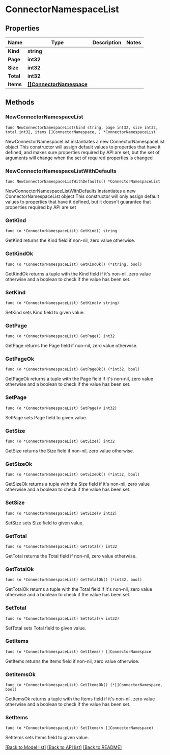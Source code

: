 # ConnectorNamespaceList

## Properties

Name | Type | Description | Notes
------------ | ------------- | ------------- | -------------
**Kind** | **string** |  | 
**Page** | **int32** |  | 
**Size** | **int32** |  | 
**Total** | **int32** |  | 
**Items** | [**[]ConnectorNamespace**](ConnectorNamespace.md) |  | 


## Methods

### NewConnectorNamespaceList

`func NewConnectorNamespaceList(kind string, page int32, size int32, total int32, items []ConnectorNamespace, ) *ConnectorNamespaceList`

NewConnectorNamespaceList instantiates a new ConnectorNamespaceList object
This constructor will assign default values to properties that have it defined,
and makes sure properties required by API are set, but the set of arguments
will change when the set of required properties is changed

### NewConnectorNamespaceListWithDefaults

`func NewConnectorNamespaceListWithDefaults() *ConnectorNamespaceList`

NewConnectorNamespaceListWithDefaults instantiates a new ConnectorNamespaceList object
This constructor will only assign default values to properties that have it defined,
but it doesn't guarantee that properties required by API are set


### GetKind

`func (o *ConnectorNamespaceList) GetKind() string`

GetKind returns the Kind field if non-nil, zero value otherwise.

### GetKindOk

`func (o *ConnectorNamespaceList) GetKindOk() (*string, bool)`

GetKindOk returns a tuple with the Kind field if it's non-nil, zero value otherwise
and a boolean to check if the value has been set.

### SetKind

`func (o *ConnectorNamespaceList) SetKind(v string)`

SetKind sets Kind field to given value.



### GetPage

`func (o *ConnectorNamespaceList) GetPage() int32`

GetPage returns the Page field if non-nil, zero value otherwise.

### GetPageOk

`func (o *ConnectorNamespaceList) GetPageOk() (*int32, bool)`

GetPageOk returns a tuple with the Page field if it's non-nil, zero value otherwise
and a boolean to check if the value has been set.

### SetPage

`func (o *ConnectorNamespaceList) SetPage(v int32)`

SetPage sets Page field to given value.



### GetSize

`func (o *ConnectorNamespaceList) GetSize() int32`

GetSize returns the Size field if non-nil, zero value otherwise.

### GetSizeOk

`func (o *ConnectorNamespaceList) GetSizeOk() (*int32, bool)`

GetSizeOk returns a tuple with the Size field if it's non-nil, zero value otherwise
and a boolean to check if the value has been set.

### SetSize

`func (o *ConnectorNamespaceList) SetSize(v int32)`

SetSize sets Size field to given value.



### GetTotal

`func (o *ConnectorNamespaceList) GetTotal() int32`

GetTotal returns the Total field if non-nil, zero value otherwise.

### GetTotalOk

`func (o *ConnectorNamespaceList) GetTotalOk() (*int32, bool)`

GetTotalOk returns a tuple with the Total field if it's non-nil, zero value otherwise
and a boolean to check if the value has been set.

### SetTotal

`func (o *ConnectorNamespaceList) SetTotal(v int32)`

SetTotal sets Total field to given value.



### GetItems

`func (o *ConnectorNamespaceList) GetItems() []ConnectorNamespace`

GetItems returns the Items field if non-nil, zero value otherwise.

### GetItemsOk

`func (o *ConnectorNamespaceList) GetItemsOk() (*[]ConnectorNamespace, bool)`

GetItemsOk returns a tuple with the Items field if it's non-nil, zero value otherwise
and a boolean to check if the value has been set.

### SetItems

`func (o *ConnectorNamespaceList) SetItems(v []ConnectorNamespace)`

SetItems sets Items field to given value.




[[Back to Model list]](../README.md#documentation-for-models) [[Back to API list]](../README.md#documentation-for-api-endpoints) [[Back to README]](../README.md)

